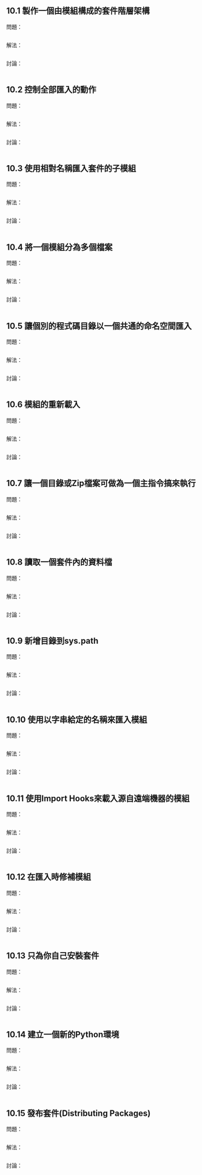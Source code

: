 ## 10.1 製作一個由模組構成的套件階層架構

問題：

```
```

解法：

```
```

討論：

```
```

## 10.2 控制全部匯入的動作

問題：

```
```

解法：

```
```

討論：

```
```

## 10.3 使用相對名稱匯入套件的子模組

問題：

```
```

解法：

```
```

討論：

```
```

## 10.4 將一個模組分為多個檔案

問題：

```
```

解法：

```
```

討論：

```
```

## 10.5 讓個別的程式碼目錄以一個共通的命名空間匯入

問題：

```
```

解法：

```
```

討論：

```
```

## 10.6 模組的重新載入

問題：

```
```

解法：

```
```

討論：

```
```

## 10.7 讓一個目錄或Zip檔案可做為一個主指令搞來執行

問題：

```
```

解法：

```
```

討論：

```
```

## 10.8 讀取一個套件內的資料檔

問題：

```
```

解法：

```
```

討論：

```
```

## 10.9 新增目錄到sys.path

問題：

```
```

解法：

```
```

討論：

```
```

## 10.10 使用以字串給定的名稱來匯入模組

問題：

```
```

解法：

```
```

討論：

```
```

## 10.11 使用Import Hooks來載入源自遠端機器的模組

問題：

```
```

解法：

```
```

討論：

```
```

## 10.12 在匯入時修補模組

問題：

```
```

解法：

```
```

討論：

```
```

## 10.13 只為你自己安裝套件

問題：

```
```

解法：

```
```

討論：

```
```

## 10.14 建立一個新的Python環境

問題：

```
```

解法：

```
```

討論：

```
```

## 10.15 發布套件(Distributing Packages)

問題：

```
```

解法：

```
```

討論：

```
```

